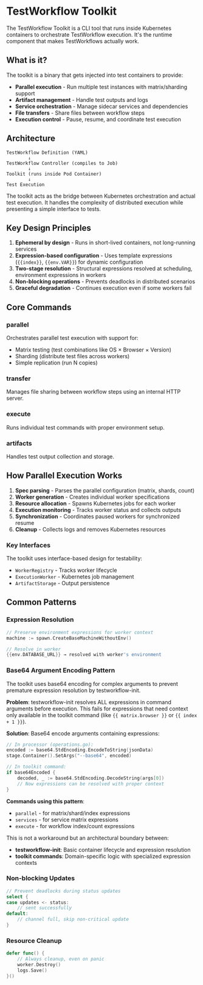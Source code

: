 # TestWorkflow Toolkit

The TestWorkflow Toolkit is a CLI tool that runs inside Kubernetes containers to orchestrate TestWorkflow execution. It's the runtime component that makes TestWorkflows actually work.

## What is it?

The toolkit is a binary that gets injected into test containers to provide:
- **Parallel execution** - Run multiple test instances with matrix/sharding support
- **Artifact management** - Handle test outputs and logs
- **Service orchestration** - Manage sidecar services and dependencies
- **File transfers** - Share files between workflow steps
- **Execution control** - Pause, resume, and coordinate test execution

## Architecture

```
TestWorkflow Definition (YAML)
        ↓
TestWorkflow Controller (compiles to Job)
        ↓
Toolkit (runs inside Pod Container)
        ↓
Test Execution
```

The toolkit acts as the bridge between Kubernetes orchestration and actual test execution. It handles the complexity of distributed execution while presenting a simple interface to tests.

## Key Design Principles

1. **Ephemeral by design** - Runs in short-lived containers, not long-running services
2. **Expression-based configuration** - Uses template expressions (`{{index}}`, `{{env.VAR}}`) for dynamic configuration
3. **Two-stage resolution** - Structural expressions resolved at scheduling, environment expressions in workers
4. **Non-blocking operations** - Prevents deadlocks in distributed scenarios
5. **Graceful degradation** - Continues execution even if some workers fail

## Core Commands

### parallel
Orchestrates parallel test execution with support for:
- Matrix testing (test combinations like OS × Browser × Version)
- Sharding (distribute test files across workers)
- Simple replication (run N copies)

### transfer
Manages file sharing between workflow steps using an internal HTTP server.

### execute
Runs individual test commands with proper environment setup.

### artifacts
Handles test output collection and storage.

## How Parallel Execution Works

1. **Spec parsing** - Parses the parallel configuration (matrix, shards, count)
2. **Worker generation** - Creates individual worker specifications
3. **Resource allocation** - Spawns Kubernetes jobs for each worker
4. **Execution monitoring** - Tracks worker status and collects outputs
5. **Synchronization** - Coordinates paused workers for synchronized resume
6. **Cleanup** - Collects logs and removes Kubernetes resources

### Key Interfaces

The toolkit uses interface-based design for testability:
- `WorkerRegistry` - Tracks worker lifecycle
- `ExecutionWorker` - Kubernetes job management
- `ArtifactStorage` - Output persistence

## Common Patterns

### Expression Resolution
```go
// Preserve environment expressions for worker context
machine := spawn.CreateBaseMachineWithoutEnv()

// Resolve in worker
{{env.DATABASE_URL}} → resolved with worker's environment
```

### Base64 Argument Encoding Pattern

The toolkit uses base64 encoding for complex arguments to prevent premature expression resolution by testworkflow-init.

**Problem**: testworkflow-init resolves ALL expressions in command arguments before execution. This fails for expressions that need context only available in the toolkit command (like `{{ matrix.browser }}` or `{{ index + 1 }}`).

**Solution**: Base64 encode arguments containing expressions:

```go
// In processor (operations.go):
encoded := base64.StdEncoding.EncodeToString(jsonData)
stage.Container().SetArgs("--base64", encoded)

// In toolkit command:
if base64Encoded {
    decoded, _ := base64.StdEncoding.DecodeString(args[0])
    // Now expressions can be resolved with proper context
}
```

**Commands using this pattern**:
- `parallel` - for matrix/shard/index expressions
- `services` - for service matrix expressions  
- `execute` - for workflow index/count expressions

This is not a workaround but an architectural boundary between:
- **testworkflow-init**: Basic container lifecycle and expression resolution
- **toolkit commands**: Domain-specific logic with specialized expression contexts

### Non-blocking Updates
```go
// Prevent deadlocks during status updates
select {
case updates <- status:
    // sent successfully
default:
    // channel full, skip non-critical update
}
```

### Resource Cleanup
```go
defer func() {
    // Always cleanup, even on panic
    worker.Destroy()
    logs.Save()
}()
```
